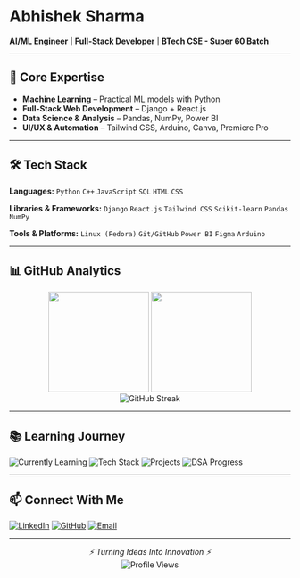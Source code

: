 # Abhishek Sharma

**AI/ML Engineer** | **Full-Stack Developer** | **BTech CSE - Super 60 Batch**

---

## 🧠 Core Expertise

* **Machine Learning** – Practical ML models with Python
* **Full-Stack Web Development** – Django + React.js
* **Data Science & Analysis** – Pandas, NumPy, Power BI
* **UI/UX & Automation** – Tailwind CSS, Arduino, Canva, Premiere Pro

---

## 🛠️ Tech Stack

**Languages:**
`Python` `C++` `JavaScript` `SQL` `HTML` `CSS`

**Libraries & Frameworks:**
`Django` `React.js` `Tailwind CSS` `Scikit-learn` `Pandas` `NumPy`

**Tools & Platforms:**
`Linux (Fedora)` `Git/GitHub` `Power BI` `Figma` `Arduino`

---


## 📊 GitHub Analytics

<div align="center">
  <img height="180em" src="https://github-readme-stats.vercel.app/api?username=Pixelated-Sage&show_icons=true&theme=radical&include_all_commits=true&count_private=true"/>
  <img height="180em" src="https://github-readme-stats.vercel.app/api/top-langs/?username=Pixelated-Sage&layout=compact&theme=radical"/>
</div>

<div align="center">
  <img src="https://github-readme-streak-stats.herokuapp.com/?user=Pixelated-Sage&theme=radical" alt="GitHub Streak"/>
</div>

---

## 📚 Learning Journey

![Currently Learning](https://img.shields.io/badge/Learning-Django_&_ML-yellow?style=flat-square)
![Tech Stack](https://img.shields.io/badge/Tech_Focus-Full_Stack_&_Data-blue?style=flat-square)
![Projects](https://img.shields.io/badge/Projects_Completed-8%2B-orange?style=flat-square)
![DSA Progress](https://img.shields.io/badge/DSA_Problems_Solved-150%2B-brightgreen?style=flat-square)

---

## 📫 Connect With Me

[![LinkedIn](https://img.shields.io/badge/LinkedIn-Abhishek_Sharma-0077B5?style=for-the-badge\&logo=linkedin\&logoColor=white)](https://www.linkedin.com/in/abhishek-sharma-080b2530b/)
[![GitHub](https://img.shields.io/badge/GitHub-Pixelated--Sage-100000?style=for-the-badge\&logo=github\&logoColor=white)](https://github.com/Pixelated-Sage)
[![Email](https://img.shields.io/badge/Email-pixelatedsage%40gmail.com-D14836?style=for-the-badge\&logo=gmail\&logoColor=white)](mailto:pixelatedsage@gmail.com)

---

<div align="center">
  <i>⚡ Turning Ideas Into Innovation ⚡</i>
</div>

<div align="center">
  <img src="https://komarev.com/ghpvc/?username=Pixelated-Sage&color=blueviolet&style=flat-square&label=Profile+Views" alt="Profile Views"/>
</div>
